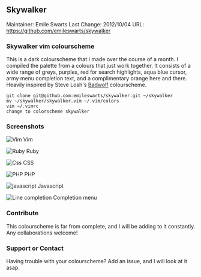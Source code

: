 Skywalker
-------

Maintainer:   Emile Swarts
Last Change:  2012/10/04
URL: https://github.com/emileswarts/skywalker

### Skywalker vim colourscheme

This is a dark colourscheme that I made over the course of a month.  I compiled the palette from a colours that just work together.  It consists of a wide range of greys, purples, red for search highlights, aqua blue cursor, army menu completion text, and a complimentary orange here and there.  Heavily inspired by Steve Losh's [Badwolf](https://github.com/sjl/badwolf) colourscheme.

```
git clone git@github.com:emileswarts/skywalker.git ~/skywalker
mv ~/skywalker/skywalker.vim ~/.vim/colors
vim ~/.vimrc
change to colorscheme skywalker

```
### Screenshots
![Vim](http://imageshack.us/a/img96/8/screenshot20121013at214.png)
Vim

![Ruby](http://imageshack.us/a/img839/8/screenshot20121013at214.png)
Ruby

![Css](http://imageshack.us/a/img845/8/screenshot20121013at214.png)
CSS

![PHP](http://imageshack.us/a/img708/8/screenshot20121013at214.png)
PHP

![javascript](http://imageshack.us/a/img846/8/screenshot20121013at214.png)
Javascript

![Line completion](http://imageshack.us/a/img6/8/screenshot20121013at214.png)
Completion menu

### Contribute
This colourscheme is far from complete, and I will be adding to it constantly.  Any collaborations welcome!

### Support or Contact
Having trouble with your colourscheme? Add an issue, and I will look at it asap.
